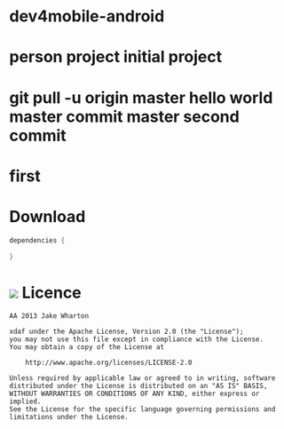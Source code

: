 dev4mobile-android
=
person project
initial project
======================
git pull -u origin master
hello world
master commit
master second commit
=======================
first
=======================

Download
===============
```java
dependencies {
    
}
```
![](dev4mobile-android/app/src/main/res/drawable-hdpi/ic_launcher.png)
Licence 
====
    AA 2013 Jake Wharton

    xdaf under the Apache License, Version 2.0 (the "License");
    you may not use this file except in compliance with the License.
    You may obtain a copy of the License at
    
        http://www.apache.org/licenses/LICENSE-2.0

    Unless required by applicable law or agreed to in writing, software
    distributed under the License is distributed on an "AS IS" BASIS,
    WITHOUT WARRANTIES OR CONDITIONS OF ANY KIND, either express or implied.
    See the License for the specific language governing permissions and
    limitations under the License.

[1]:http://www.baidu.com
